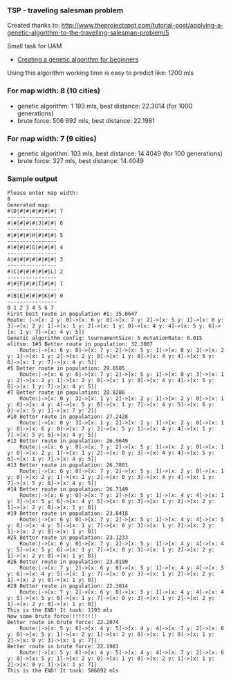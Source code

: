 ### TSP - traveling salesman problem

Created thanks to: http://www.theprojectspot.com/tutorial-post/applying-a-genetic-algorithm-to-the-travelling-salesman-problem/5


Small task for UAM


- [Creating a genetic algorithm for beginners](http://www.theprojectspot.com/tutorial-post/creating-a-genetic-algorithm-for-beginners/3)


Using this algorithm working time is easy to predict like: 1200 mls

### For map width: 8 (10 cities)

- genetic algorithm: 1 193 mls, best distance: 22.3014 (for 1000 generations)
- brute force: 506 692 mls, best distance: 22.1981

### For map width: 7 (9 cities)

- genetic algorithm: 103 mls, best distance: 14.4049 (for 100 generations)
- brute force: 327 mls, best distance: 14.4049

### Sample output

```
Please enter map width: 
8
Generated map: 
#|D|#|#|#|#|#|#| 7 
----------------
#|#|#|#|#|J|#|#| 6 
----------------
#|#|#|#|H|#|#|#| 5 
----------------
#|#|#|#|G|#|#|#| 4 
----------------
A|#|#|#|#|#|#|#| 3 
----------------
#|C|#|#|#|#|#|L| 2 
----------------
#|#|F|#|#|I|#|#| 1 
----------------
#|B|E|#|#|#|K|#| 0 
----------------
0 1 2 3 4 5 6 7 
First best route in population #1: 35.0647
Route: |->[x: 2 y: 0]->[x: 6 y: 0]->[x: 7 y: 2]->[x: 5 y: 1]->[x: 0 y: 3]->[x: 2 y: 1]->[x: 1 y: 2]->[x: 1 y: 0]->[x: 4 y: 4]->[x: 5 y: 6]->[x: 1 y: 7]->[x: 4 y: 5]|
Genetic algorithm config: tournamentSize: 5 mutationRate: 0.015 elitsm: 1#3 Better route in population: 32.3007
	Route:|->[x: 6 y: 0]->[x: 7 y: 2]->[x: 5 y: 1]->[x: 0 y: 3]->[x: 2 y: 1]->[x: 1 y: 2]->[x: 2 y: 0]->[x: 1 y: 0]->[x: 4 y: 4]->[x: 5 y: 6]->[x: 1 y: 7]->[x: 4 y: 5]|
#5 Better route in population: 29.6505
	Route:|->[x: 6 y: 0]->[x: 7 y: 2]->[x: 5 y: 1]->[x: 0 y: 3]->[x: 1 y: 2]->[x: 2 y: 1]->[x: 2 y: 0]->[x: 1 y: 0]->[x: 4 y: 4]->[x: 5 y: 6]->[x: 1 y: 7]->[x: 4 y: 5]|
#7 Better route in population: 28.8286
	Route:|->[x: 0 y: 3]->[x: 1 y: 2]->[x: 2 y: 1]->[x: 2 y: 0]->[x: 1 y: 0]->[x: 4 y: 4]->[x: 5 y: 6]->[x: 1 y: 7]->[x: 4 y: 5]->[x: 6 y: 0]->[x: 5 y: 1]->[x: 7 y: 2]|
#10 Better route in population: 27.2428
	Route:|->[x: 0 y: 3]->[x: 1 y: 2]->[x: 2 y: 1]->[x: 2 y: 0]->[x: 1 y: 0]->[x: 6 y: 0]->[x: 7 y: 2]->[x: 5 y: 1]->[x: 4 y: 4]->[x: 1 y: 7]->[x: 5 y: 6]->[x: 4 y: 5]|
#12 Better route in population: 26.9649
	Route:|->[x: 6 y: 0]->[x: 7 y: 2]->[x: 5 y: 1]->[x: 2 y: 0]->[x: 1 y: 0]->[x: 2 y: 1]->[x: 1 y: 2]->[x: 0 y: 3]->[x: 4 y: 4]->[x: 5 y: 6]->[x: 1 y: 7]->[x: 4 y: 5]|
#13 Better route in population: 26.7801
	Route:|->[x: 6 y: 0]->[x: 7 y: 2]->[x: 5 y: 1]->[x: 2 y: 0]->[x: 1 y: 0]->[x: 2 y: 1]->[x: 1 y: 2]->[x: 0 y: 3]->[x: 4 y: 4]->[x: 1 y: 7]->[x: 5 y: 6]->[x: 4 y: 5]|
#14 Better route in population: 26.7149
	Route:|->[x: 6 y: 0]->[x: 7 y: 2]->[x: 5 y: 1]->[x: 4 y: 4]->[x: 1 y: 7]->[x: 5 y: 6]->[x: 4 y: 5]->[x: 0 y: 3]->[x: 1 y: 2]->[x: 2 y: 1]->[x: 2 y: 0]->[x: 1 y: 0]|
#19 Better route in population: 23.8418
	Route:|->[x: 6 y: 0]->[x: 7 y: 2]->[x: 5 y: 1]->[x: 4 y: 4]->[x: 5 y: 6]->[x: 4 y: 5]->[x: 1 y: 7]->[x: 0 y: 3]->[x: 1 y: 2]->[x: 2 y: 1]->[x: 2 y: 0]->[x: 1 y: 0]|
#25 Better route in population: 23.1233
	Route:|->[x: 6 y: 0]->[x: 7 y: 2]->[x: 5 y: 1]->[x: 4 y: 4]->[x: 4 y: 5]->[x: 5 y: 6]->[x: 1 y: 7]->[x: 0 y: 3]->[x: 1 y: 2]->[x: 2 y: 1]->[x: 2 y: 0]->[x: 1 y: 0]|
#26 Better route in population: 23.0199
	Route:|->[x: 7 y: 2]->[x: 6 y: 0]->[x: 5 y: 1]->[x: 4 y: 4]->[x: 5 y: 6]->[x: 4 y: 5]->[x: 1 y: 7]->[x: 0 y: 3]->[x: 1 y: 2]->[x: 2 y: 1]->[x: 2 y: 0]->[x: 1 y: 0]|
#29 Better route in population: 22.3014
	Route:|->[x: 7 y: 2]->[x: 6 y: 0]->[x: 5 y: 1]->[x: 4 y: 4]->[x: 4 y: 5]->[x: 5 y: 6]->[x: 1 y: 7]->[x: 0 y: 3]->[x: 1 y: 2]->[x: 2 y: 1]->[x: 2 y: 0]->[x: 1 y: 0]|
This is the END! It took: 1193 mls
Now some brute force!!!!!!!!!
Better route in brute force: 22.2074
	Route:|->[x: 5 y: 6]->[x: 4 y: 5]->[x: 4 y: 4]->[x: 7 y: 2]->[x: 6 y: 0]->[x: 5 y: 1]->[x: 2 y: 1]->[x: 2 y: 0]->[x: 1 y: 0]->[x: 1 y: 2]->[x: 0 y: 3]->[x: 1 y: 7]|
Better route in brute force: 22.1981
	Route:|->[x: 5 y: 6]->[x: 4 y: 5]->[x: 4 y: 4]->[x: 7 y: 2]->[x: 6 y: 0]->[x: 5 y: 1]->[x: 2 y: 0]->[x: 1 y: 0]->[x: 2 y: 1]->[x: 1 y: 2]->[x: 0 y: 3]->[x: 1 y: 7]|
This is the END! It took: 506692 mls
```